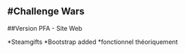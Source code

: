 #Challenge Wars
---
##Version PFA - Site Web

*Steamgifts
*Bootstrap added
*fonctionnel théoriquement
